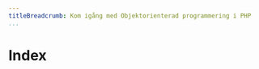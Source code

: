 ```yaml
---
titleBreadcrumb: Kom igång med Objektorienterad programmering i PHP
...
```

Index
===============================
